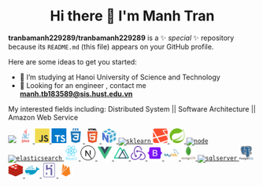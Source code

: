 <h1 align="center" >Hi there 👋 I'm Manh Tran </h1>


**tranbamanh229289/tranbamanh229289** is a ✨ _special_ ✨ repository because its `README.md` (this file) appears on your GitHub profile.

Here are some ideas to get you started:

- 🔭 I’m studying at Hanoi University of Science and Technology
- 👯 Looking for an engineer , contact me **manh.tb183589@sis.hust.edu.vn**

My interested fields including: Distributed System || Software Architecture || Amazon Web Service

<a href="https://www.python.org/" target="_blank">
    <code><img height="30" src="https://www.python.org/static/apple-touch-icon-precomposed.png"></code></a>
<a href="https://www.java.com" target="_blank">
    <code><img height="30" src="https://github.com/devicons/devicon/blob/master/icons/java/java-original-wordmark.svg" alt="java"></code>
</a>

<a href="https://developer.mozilla.org/en-US/docs/Web/JavaScript" target="_blank">
    <code><img height="30" src="https://github.com/devicons/devicon/blob/master/icons/javascript/javascript-original.svg" alt="javascript"></code>
</a>
<a href="https://www.typescriptlang.org/" target="_blank">
    <code><img height="30" src="https://raw.githubusercontent.com/github/explore/master/topics/typescript/typescript.png"></code></a>
    
<a href="https://www.w3schools.com/css/" target="_blank">
    <code><img height="30" src="https://github.com/devicons/devicon/blob/master/icons/css3/css3-plain-wordmark.svg" alt="css3"></code>
</a>

<a href="https://www.w3.org/html/" target="_blank">
    <code><img height="30" src="https://github.com/devicons/devicon/blob/master/icons/html5/html5-original-wordmark.svg" alt="html5"></code>
</a>
    
<a href="https://numpy.org/" target="_blank">
    <code><img height="30" src="https://github.com/devicons/devicon/blob/master/icons/numpy/numpy-original.svg" alt="numpy"></code>
</a>

<a href="https://scikit-learn.org/stable/" target="_blank">
    <code><img height="30" src="https://upload.wikimedia.org/wikipedia/commons/thumb/0/05/Scikit_learn_logo_small.svg/1200px-Scikit_learn_logo_small.svg.png" alt="sklearn"></code>
</a>

<a href="https://laravel.com/" target="_blank">
    <code><img height="30" src="https://github.com/devicons/devicon/blob/master/icons/laravel/laravel-plain.svg" alt="laravel"></code>
</a>

<a href="https://spring.io/projects/spring-boot" target="_blank">
    <code><img height="30" src="https://github.com/devicons/devicon/blob/master/icons/spring/spring-original.svg" alt="spring"></code>
</a>

<a href="https://expressjs.com/" target="_blank">
    <code><img height="30" src="https://upload.wikimedia.org/wikipedia/commons/6/64/Expressjs.png" alt="node"></code>
</a>


<a href="https://www.elastic.co/es/" target="_blank">
    <code><img height="30" src="https://cdn.worldvectorlogo.com/logos/elasticsearch.svg" alt="elasticsearch"></code>
</a>

<a href="https://reactjs.org/" target="_blank">
    <code><img height="30" src="https://github.com/devicons/devicon/blob/master/icons/react/react-original-wordmark.svg" alt="react"></code>
</a>

<a href="https://nextjs.org/" target="_blank">
    <code><img height="30" src="https://github.com/devicons/devicon/blob/master/icons/nextjs/nextjs-line.svg" alt="next"></code>
</a>

<a href="https://vuejs.org/" target="_blank">
    <code><img height="30" src="https://github.com/devicons/devicon/blob/master/icons/vuejs/vuejs-original.svg" alt="vue"></code>
</a>

<a href="https://nuxtjs.org/" target="_blank">
    <code><img height="30" src="https://github.com/devicons/devicon/blob/master/icons/nuxtjs/nuxtjs-original.svg" alt="react"></code>
</a>

<a href="https://react-redux.js.org/" target="_blank">
    <code><img height="30" src="https://github.com/devicons/devicon/blob/master/icons/redux/redux-original.svg" alt="redux"></code>
</a>

<a href="https://getbootstrap.com/" target="_blank">
    <code><img height="30" src="https://github.com/devicons/devicon/blob/master/icons/bootstrap/bootstrap-original.svg" alt="bootstrap"></code>
</a>


<a href="https://www.mysql.com/" target="_blank">
    <code><img height="30" src="https://github.com/devicons/devicon/blob/master/icons/mysql/mysql-original-wordmark.svg" alt="mysql"></code>
</a>

<a href="https://www.mongodb.com/" target="_blank">
    <code><img height="30" src="https://github.com/devicons/devicon/blob/master/icons/mongodb/mongodb-original-wordmark.svg" alt="mongodb"></code>
</a>

 <a href="https://www.microsoft.com/en-us/sql-server/sql-server-downloads" target="_blank">
    <code><img height="30" src="https://w7.pngwing.com/pngs/278/609/png-transparent-microsoft-sql-server-sql-server-management-studio-windows-server-2008-database-performance-angle-symmetry-shoe.png" alt="sqlserver"></code>
</a>

<a href="https://www.postgresql.org/" target="_blank">
    <code><img height="30" src="https://github.com/devicons/devicon/blob/master/icons/postgresql/postgresql-original-wordmark.svg" alt="postgresql"></code>
</a>


<a href="[https://www.postgresql.org/](https://redis.io/)" target="_blank">
    <code><img height="30" src="https://github.com/devicons/devicon/blob/master/icons/redis/redis-original.svg" alt="redis"></code>
</a>


<a href="https://www.docker.com/" target="_blank">
    <code><img height="30" src="https://github.com/devicons/devicon/blob/master/icons/docker/docker-plain.svg" alt="docker"></code>
</a>

<a href="https://www.heroku.com/" target="_blank">
    <code><img height="30" src="https://github.com/devicons/devicon/blob/master/icons/heroku/heroku-original.svg" alt="heroku"></code>
</a>

<a href="https://firebase.google.com/" target="_blank">
    <code><img height="30" src="https://github.com/devicons/devicon/blob/master/icons/firebase/firebase-plain.svg" alt="heroku"></code>
</a>

